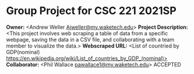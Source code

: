 # Group Project for CSC 221 2021SP
**Owner:** <Andrew Weller Ajweller@my.waketech.edu>
**Project Description:** <This project involves web scraping a table of data from a specific webpage, saving the data in a CSV file, and collaborating with a team member to visualize the data.>
**Webscraped URL:** <List of countried by GDP(nominal) https://en.wikipedia.org/wiki/List_of_countries_by_GDP_(nominal)>
**Collaborator:** <Phil Wallace pawallace1@my.waketech.edu> ACCEPTED
